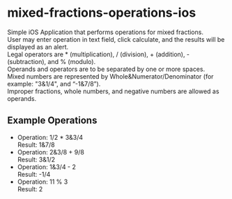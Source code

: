 # mixed-fractions-operations-ios

<p/>Simple iOS Application that performs operations for mixed fractions.<br>
User may enter operation in text field, click calculate, and the results will be displayed as an alert.<br>
Legal operators are * (multiplication),  / (division),  + (addition),  - (subtraction), and  % (modulo).<br>
Operands and operators are to be separated by one or more spaces.<br>
Mixed numbers are represented by Whole&Numerator/Denominator (for example: "3&1/4", and “-1&7/8”).<br>
Improper fractions, whole numbers, and negative numbers are allowed as operands.<p/>

<h2>Example Operations</h2>

<ul>
<li>Operation: 1/2 * 3&3/4<br>Result: 1&7/8</li>
<li>Operation: 2&3/8 + 9/8<br>Result: 3&1/2</li>
<li>Operation: 1&3/4 - 2<br>Result: -1/4</li>
<li>Operation: 11 % 3<br>Result: 2</li>
</ul>
